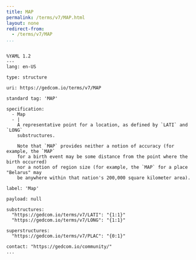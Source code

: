 ```yaml
---
title: MAP
permalink: /terms/v7/MAP.html
layout: none
redirect-from:
  - /terms/v7/MAP
...
```


```

%YAML 1.2
---
lang: en-US

type: structure

uri: https://gedcom.io/terms/v7/MAP

standard tag: 'MAP'

specification:
  - Map
  - |
    A representative point for a location, as defined by `LATI` and `LONG`
    substructures.
    
    Note that `MAP` provides neither a notion of accuracy (for example, the `MAP`
    for a birth event may be some distance from the point where the birth occurred)
    nor a notion of region size (for example, the `MAP` for a place "Belarus" may
    be anywhere within that nation's 200,000 square kilometer area).

label: 'Map'

payload: null

substructures:
  "https://gedcom.io/terms/v7/LATI": "{1:1}"
  "https://gedcom.io/terms/v7/LONG": "{1:1}"

superstructures:
  "https://gedcom.io/terms/v7/PLAC": "{0:1}"

contact: "https://gedcom.io/community/"
...

```
